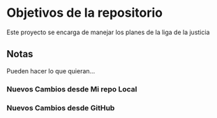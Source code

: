 # Objetivos de la repositorio

Este proyecto se encarga de manejar los planes de la liga de la justicia


## Notas
Pueden hacer lo que quieran...

### Nuevos Cambios desde Mi repo Local
### Nuevos Cambios desde GitHub
